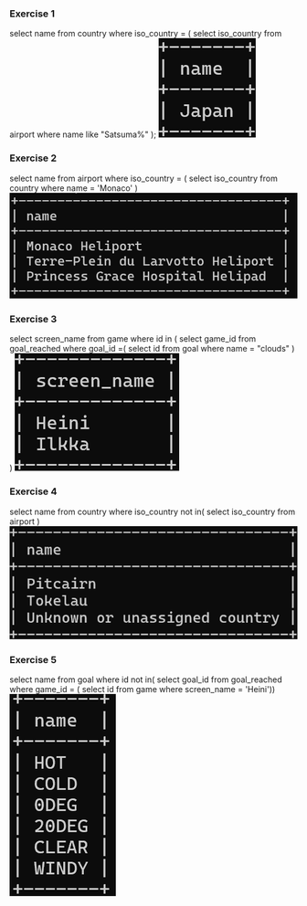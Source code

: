 ### Exercise 1
select name from country
where iso_country = (
	select iso_country from airport
    where name like "Satsuma%"
);
![screenshot](img/w4-2/2-1.png)
### Exercise 2
select name from airport
where iso_country = (
	select iso_country from country
    where name = 'Monaco'
)
![screenshot](img/w4-2/2-2.png)
### Exercise 3
select screen_name from game
where id in (
	select game_id from goal_reached
	where goal_id =(
		select id from goal
		where name = "clouds"
	)
)
![screenshot](img/w4-2/2-3.png)
### Exercise 4
select name from country
where iso_country not in(
	select iso_country from airport
)
![screenshot](img/w4-2/2-4.png)
### Exercise 5
select name from goal
where id not in(
select goal_id from goal_reached
where game_id = (
select id from game 
where screen_name = 'Heini'))
![screenshot](img/w4-2/2-5.png)